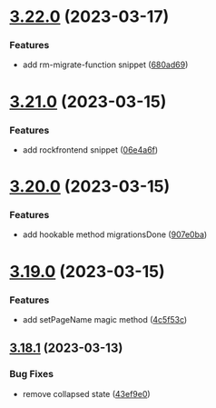 # [3.22.0](https://github.com/baumrock/RockMigrations/compare/v3.21.0...v3.22.0) (2023-03-17)


### Features

* add rm-migrate-function snippet ([680ad69](https://github.com/baumrock/RockMigrations/commit/680ad69fdbe478348ef9409a0ee750c8d7afbaa2))



# [3.21.0](https://github.com/baumrock/RockMigrations/compare/v3.20.0...v3.21.0) (2023-03-15)


### Features

* add rockfrontend snippet ([06e4a6f](https://github.com/baumrock/RockMigrations/commit/06e4a6f853e9cab69e04f97bf1354d6b3ad823f2))



# [3.20.0](https://github.com/baumrock/RockMigrations/compare/v3.19.0...v3.20.0) (2023-03-15)


### Features

* add hookable method migrationsDone ([907e0ba](https://github.com/baumrock/RockMigrations/commit/907e0ba6b7963c2f7327227ecba948d8dc668be2))



# [3.19.0](https://github.com/baumrock/RockMigrations/compare/v3.18.1...v3.19.0) (2023-03-15)


### Features

* add setPageName magic method ([4c5f53c](https://github.com/baumrock/RockMigrations/commit/4c5f53c88d58c32720fa82823ecd83fa3cb1397b))



## [3.18.1](https://github.com/baumrock/RockMigrations/compare/v3.18.0...v3.18.1) (2023-03-13)


### Bug Fixes

* remove collapsed state ([43ef9e0](https://github.com/baumrock/RockMigrations/commit/43ef9e0560a41689c6f93f336c730bb427afd0b6))



